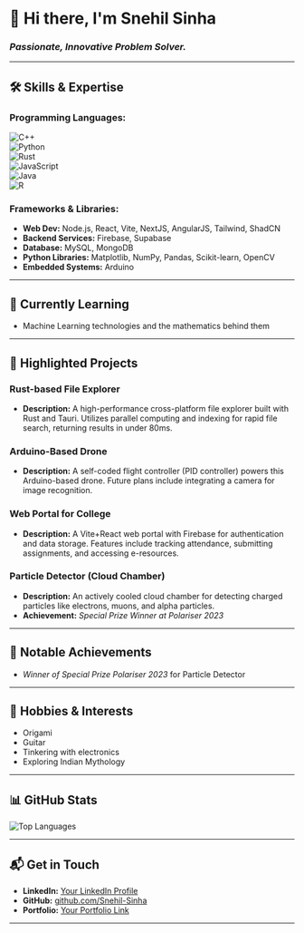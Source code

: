 # 👋 Hi there, I'm **Snehil Sinha**  
### *Passionate, Innovative Problem Solver.*

---

## 🛠️ **Skills & Expertise**  

### **Programming Languages:**  
![C++](https://img.shields.io/badge/-C++-00599C?style=flat&logo=c%2B%2B&logoColor=white)  
![Python](https://img.shields.io/badge/-Python-3776AB?style=flat&logo=python&logoColor=white)  
![Rust](https://img.shields.io/badge/-Rust-000000?style=flat&logo=rust&logoColor=white)  
![JavaScript](https://img.shields.io/badge/-JavaScript-F7DF1E?style=flat&logo=javascript&logoColor=black)  
![Java](https://img.shields.io/badge/-Java-007396?style=flat&logo=java&logoColor=white)  
![R](https://img.shields.io/badge/-R-276DC3?style=flat&logo=r&logoColor=white)

### **Frameworks & Libraries:**  
- **Web Dev:** Node.js, React, Vite, NextJS, AngularJS, Tailwind, ShadCN  
- **Backend Services:** Firebase, Supabase  
- **Database:** MySQL, MongoDB  
- **Python Libraries:** Matplotlib, NumPy, Pandas, Scikit-learn, OpenCV  
- **Embedded Systems:** Arduino  

---

## 📖 **Currently Learning**  
- Machine Learning technologies and the mathematics behind them  

---

## 🚀 **Highlighted Projects**  
### **Rust-based File Explorer**  
- **Description:** A high-performance cross-platform file explorer built with Rust and Tauri. Utilizes parallel computing and indexing for rapid file search, returning results in under 80ms.  

### **Arduino-Based Drone**  
- **Description:** A self-coded flight controller (PID controller) powers this Arduino-based drone. Future plans include integrating a camera for image recognition.  

### **Web Portal for College**  
- **Description:** A Vite+React web portal with Firebase for authentication and data storage. Features include tracking attendance, submitting assignments, and accessing e-resources.  

### **Particle Detector (Cloud Chamber)**  
- **Description:** An actively cooled cloud chamber for detecting charged particles like electrons, muons, and alpha particles.  
- **Achievement:** *Special Prize Winner at Polariser 2023*  

---

## 🌟 **Notable Achievements**  
- *Winner of Special Prize Polariser 2023* for Particle Detector  

---

## 🎸 **Hobbies & Interests**  
- Origami  
- Guitar  
- Tinkering with electronics  
- Exploring Indian Mythology  

---

## 📊 **GitHub Stats**  
![Top Languages](https://github-readme-stats.vercel.app/api/top-langs/?username=nex7-7&layout=compact&theme=radical)  

---

## 📬 **Get in Touch**  
- **LinkedIn:** [Your LinkedIn Profile](#)  
- **GitHub:** [github.com/Snehil-Sinha](https://github.com/Snehil-Sinha)  
- **Portfolio:** [Your Portfolio Link](#)  

---
